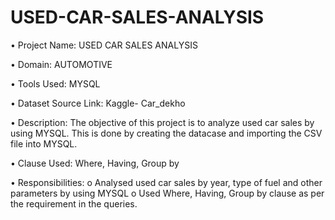 # USED-CAR-SALES-ANALYSIS
•	Project Name: USED CAR SALES ANALYSIS

•	Domain: AUTOMOTIVE

•	Tools Used: MYSQL

•	Dataset Source Link: Kaggle- Car_dekho

•	Description: The objective of this project is to analyze used car sales by using MYSQL. This is done by creating the datacase and importing the CSV file into MYSQL.

•	Clause Used: Where, Having, Group by

•	Responsibilities:
o	Analysed used car sales by year, type of fuel and other parameters by using MYSQL
o	Used Where, Having, Group by clause as per the requirement in the queries.
